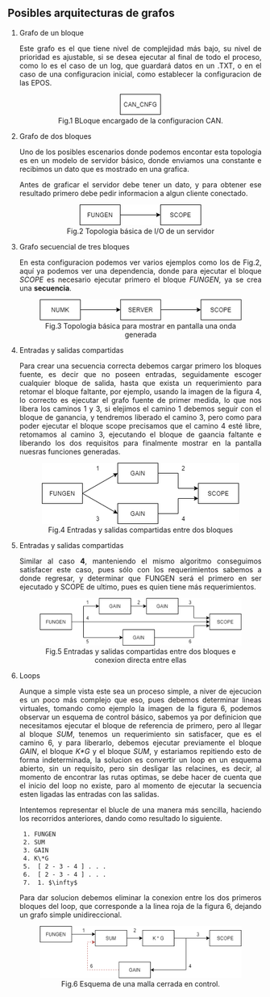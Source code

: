 
## Posibles arquitecturas de grafos
1. Grafo de un bloque <div style="text-align: justify"> 
   
   Este grafo es el que tiene nivel de complejidad más bajo, su nivel de prioridad es ajustable, si se desea ejecutar al final de todo el proceso, como lo es el caso de un log, que guardará datos en un .TXT, o en el caso de una configuracion inicial, como establecer la configuracion de las EPOS.

    <figure align="center">
        <img src="res/CAN_CNFG.png" />
        <figcaption>Fig.1 BLoque encargado de la configuracion CAN.</figcaption>
    </figure>
    
</div>
   

2. Grafo de dos bloques<div style="text-align: justify">

    Uno de los posibles escenarios donde podemos encontar esta topologia es en un modelo de servidor básico, donde enviamos una constante e recibimos un dato que es mostrado en una grafica.

    Antes de graficar el servidor debe tener un dato, y para obtener ese resultado primero debe pedir informacion a algun cliente conectado.

    <figure align="center">
        <img src="res/FUNGEN_SCOPE.png" />
        <figcaption>Fig.2 Topologia básica de I/O de un servidor </figcaption>
    </figure>
   </div>

3. Grafo secuencial de tres bloques <div style="text-align: justify">
    En esta configuracion podemos ver varios ejemplos como los de Fig.2, aquí ya podemos ver una dependencia, donde para ejecutar el bloque *SCOPE* es necesario ejecutar primero el bloque *FUNGEN*, ya se crea una **secuencia**.

    <figure align="center">
        <img src="res/NUMK_SERVER_SCOPE.png" />
        <figcaption>Fig.3 Topologia básica para mostrar en pantalla una onda generada</figcapton>
    </figure>
   </div>

4. Entradas y salidas compartidas <div style="text-align: justify">
   
    Para crear una secuencia correcta debemos cargar primero los bloques fuente, es decir que no poseen entradas, seguidamente escoger cualquier bloque de salida, hasta que exista un requerimiento para retomar el bloque faltante, por ejemplo, usando la imagen de la figura 4, lo correcto es ejecutar el grafo fuente de primer medida, lo que nos libera los caminos 1 y 3, si elejimos el camino 1 debemos seguir con el bloque de ganancia, y tendremos liberado el camino 3, pero como para poder ejecutar el bloque scope precisamos que el camino 4 esté libre, retomamos al camino 3, ejecutando el bloque de gaancia faltante e liberando los dos requisitos para finalmente mostrar en la pantalla nuesras funciones generadas.

    <figure align="center">
        <img src="res/OUT_IN_SHARED.png" />
        <figcaption>Fig.4 Entradas y salidas compartidas entre dos bloques</figcapton>
    </figure>
   </div>

5. Entradas y salidas compartidas <div style="text-align: justify">
   
   Similar al caso **4**, manteniendo el mismo algoritmo conseguimos satisfacer este caso, pues sólo con los requerimientos sabemos a donde regresar, y determinar que FUNGEN será el primero en ser ejecutado y SCOPE de ultimo, pues es quien tiene más requerimientos.

    <figure align="center">
        <img src="res/OUT_IN_SHARED_DIRECT.png" />
        <figcaption>Fig.5 Entradas y salidas compartidas entre dos bloques e conexion directa entre ellas </figcapton>
    </figure>
   </div>

6. Loops <div style="text-align: justify">
   
   Aunque a simple vista este sea un proceso simple, a niver de ejecucion es un poco más complejo que eso, pues debemos determinar lineas virtuales, tomando como ejemplo la imagen de la figura 6, podemos observar un esquema de control básico, sabemos ya por definicion que necesitamos ejecutar el bloque de referencia de primero, pero al llegar al bloque *SUM*, tenemos un requerimiento sin satisfacer, que es el camino 6, y para liberarlo, debemos ejecutar previamente el bloque *GAIN*, el bloque *K\*G* y el bloque *SUM*, y estariamos repitiendo esto de forma indeterminada, la solucion es convertir un loop en un esquema abierto, sin un requisito, pero sin desligar las relacines, es decir, al momento de encontrar las rutas optimas, se debe hacer de cuenta que el inicio del loop no existe, paro al momento de ejecutar la secuencia esten ligadas las entradas con las salidas.

   Intentemos representar el blucle de una manera más sencilla, haciendo los recorridos anteriores, dando como resultado lo siguiente.

        1. FUNGEN 
        2. SUM 
        3. GAIN
        4. K\*G
        5.  [ 2 - 3 - 4 ] . . .
        6.  [ 2 - 3 - 4 ] . . .
        7.  1. $\infty$

    Para dar solucion debemos eliminar la conexion entre los dos primeros bloques del loop, que corresponde a la linea roja de la figura 6, dejando un grafo simple unidireccional.

    <figure align="center">
        <img src="res/LOOP_KG.png" />
        <figcaption>Fig.6 Esquema de una malla cerrada en control. </figcapton>
    </figure>
   </div>







